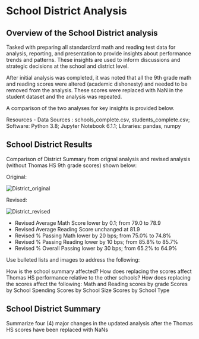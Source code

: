# School District Analysis

## Overview of the School District analysis

Tasked with preparing all standardizrd math and reading test data for analysis, reporting, and presentation to provide insights about performance trends and patterns.  These insights are used to inform discussions and strategic decisions at the school and district level.

After initial analysis was completed, it was noted that all the 9th grade math and reading scores were altered (academic dishonesty) and needed to be removed from the analysis.  These scores were replaced with NaN in the student dataset and the analysis was repeated.

A comparison of the two analyses for key insights is provided below.

Resources - Data Sources : schools_complete.csv, students_complete.csv; Software: Python 3.8; Jupyter Notebook 6.1.1; Libraries: pandas, numpy

## School District Results

Comparison of District Summary from orignal analysis and revised analysis (without Thomas HS 9th grade scores) shown below:

Original:

![District_original](https://user-images.githubusercontent.com/71353552/96372035-3030d900-1122-11eb-9418-9e6754d9f677.PNG)

Revised:

![District_revised](https://user-images.githubusercontent.com/71353552/96372037-32933300-1122-11eb-8adb-3a91233cd237.PNG)

  - Revised Average Math Score lower by 0.1; from 79.0 to 78.9
  - Revised Average Reading Score unchanged at 81.9
  - Revised % Passing Math lower by 20 bps; from 75.0% to 74.8%
  - Revised % Passing Reading lower by 10 bps; from 85.8% to 85.7%
  - Revised % Overall Passing lower by 30 bps; from 65.2% to 64.9%
  
  







Use bulleted lists and images to address the following:


How is the school summary affected?
How does replacing the scores affect Thomas HS performance relative to the other schools?
How does replacing the scores affect the following:
  Math and Reading scores by grade
  Scores by School Spending
  Scores by School Size
  Scores by School Type
  




## School District Summary

Summarize four (4) major changes in the updated analysis after the Thomas HS scores have been replaced with NaNs

  


